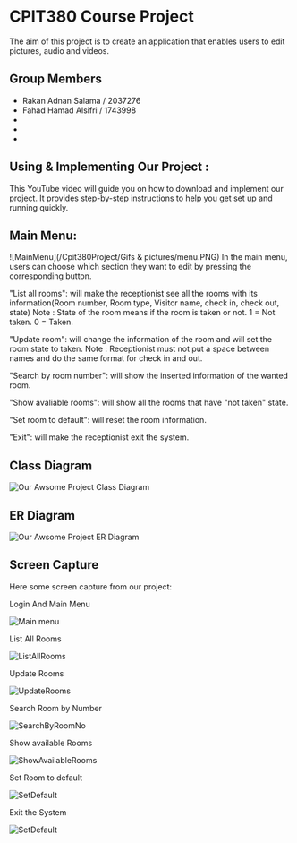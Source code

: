 # CPIT380 Course Project
The aim of this project is to create an application that enables users to edit pictures, audio and videos.
## Group Members
- Rakan Adnan Salama  / 2037276
- Fahad Hamad Alsifri / 1743998
- 
-
-
## Using & Implementing Our Project :
This YouTube video will guide you on how to download and implement our project. It provides step-by-step instructions to help you get set up and running quickly.


## Main Menu:
![MainMenu](/Cpit380Project/Gifs & pictures/menu.PNG)
In the main menu, users can choose which section they want to edit by pressing the corresponding button.


"List all rooms": 
will make the receptionist see all the rooms with its information(Room number, Room type, Visitor name, check in, check out, state)
Note : State of the room means if the room is taken or not. 
1 = Not taken.
0 = Taken.

"Update room": will change the information of the room and will set the room state to taken. 
Note : Receptionist must not put a space between names and do the same format for check in and out.

"Search by room number": will show the inserted information of the wanted room. 

"Show avaliable rooms": will show all the rooms that have "not taken" state.

"Set room to default": will reset the room information.

"Exit": will make the receptionist exit the system.

## Class Diagram


![Our Awsome Project Class Diagram](/images/CLASSD305.png)

## ER Diagram


![Our Awsome Project ER Diagram](/images/ERdiagram305.png)


## Screen Capture
Here some screen capture from our project:

Login And Main Menu

![Main menu](/images/LoginAndMenu.png)

List All Rooms

![ListAllRooms](/images/ListAllRooms.png)

Update Rooms

![UpdateRooms](/images/UpdateRooms.png)

Search Room by Number

![SearchByRoomNo](/images/SearchByRoomNumber.png)

Show available Rooms

![ShowAvailableRooms](/images/ShowAvaroom.png)

Set Room to default

![SetDefault](/images/SetDefault.png)

Exit the System

![SetDefault](/images/exit305.png)
